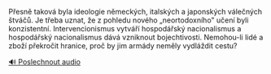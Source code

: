 
Přesně taková byla ideologie německých, italských a japonských válečných štváčů. Je třeba uznat, že z pohledu nového „neortodoxního" učení byli konzistentní. Intervencionismus vytváří hospodářský nacionalismus a hospodářský nacionalismus dává vzniknout bojechtivosti. Nemohou-li lidé a zboží překročit hranice, proč by jim armády neměly vydláždit cestu?

[🔊 Poslechnout audio](/data/7-paragraphs/audio/chapter_165/para_002-Pesn-takov-byla-ideologie-nmeckch-italskch.mp3)

